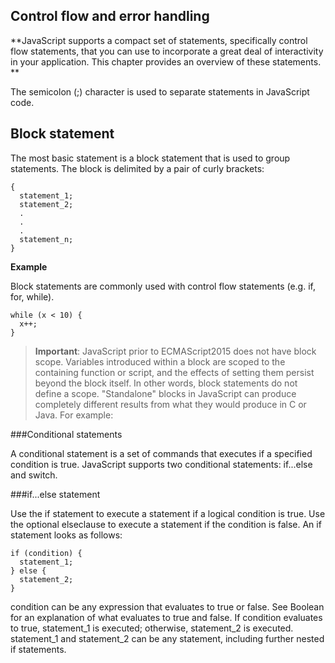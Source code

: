 ## Control flow and error handling

**JavaScript supports a compact set of statements, specifically control flow statements, that you can use to incorporate a great deal of interactivity in your application. This chapter provides an overview of these statements.
**

The semicolon \(;\) character is used to separate statements in JavaScript code.

## **Block statement**

The most basic statement is a block statement that is used to group statements. The block is delimited by a pair of curly brackets:

```
{
  statement_1;
  statement_2;
  .
  .
  .
  statement_n;
}
```

**Example**

Block statements are commonly used with control flow statements \(e.g. if, for, while\).

```
while (x < 10) {
  x++;
}
```

> **Important**: JavaScript prior to ECMAScript2015 does not have block scope. Variables introduced within a block are scoped to the containing function or script, and the effects of setting them persist beyond the block itself. In other words, block statements do not define a scope. "Standalone" blocks in JavaScript can produce completely different results from what they would produce in C or Java. For example:


###Conditional statements

A conditional statement is a set of commands that executes if a specified condition is true. JavaScript supports two conditional statements: if...else and switch.

###if...else statement

Use the if statement to execute a statement if a logical condition is true. Use the optional elseclause to execute a statement if the condition is false. An if statement looks as follows:


```
if (condition) {
  statement_1;
} else {
  statement_2;
}
```


condition can be any expression that evaluates to true or false. See Boolean for an explanation of what evaluates to true and false. If condition evaluates to true, statement_1 is executed; otherwise, statement_2 is executed. statement_1 and statement_2 can be any statement, including further nested if statements.

